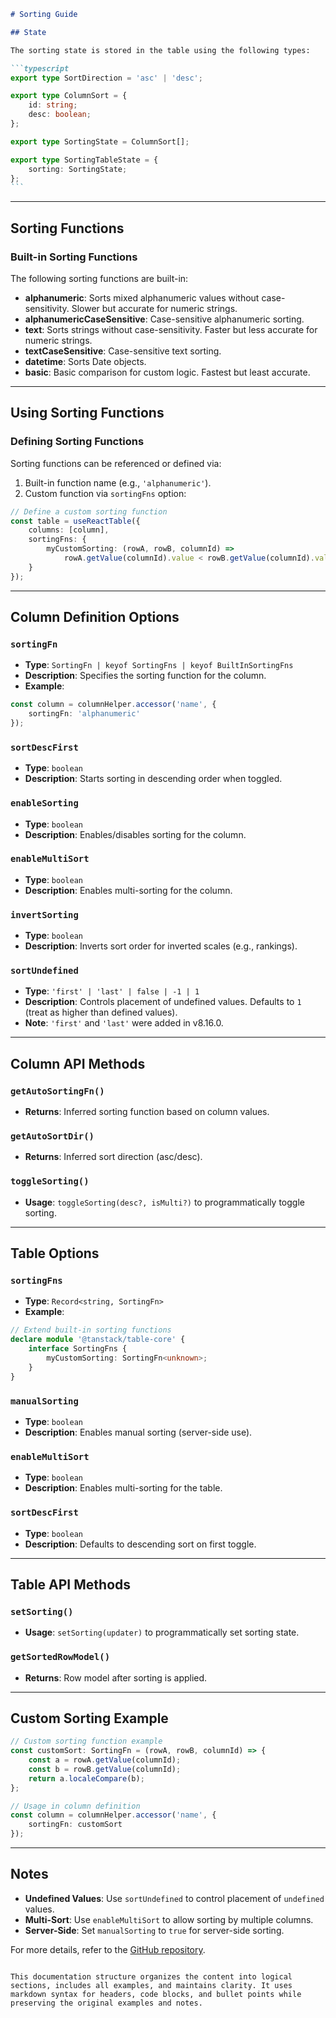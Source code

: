 ````markdown
# Sorting Guide

## State

The sorting state is stored in the table using the following types:

```typescript
export type SortDirection = 'asc' | 'desc';

export type ColumnSort = {
	id: string;
	desc: boolean;
};

export type SortingState = ColumnSort[];

export type SortingTableState = {
	sorting: SortingState;
};
```
````

---

## Sorting Functions

### Built-in Sorting Functions

The following sorting functions are built-in:

- **alphanumeric**: Sorts mixed alphanumeric values without case-sensitivity. Slower but accurate for numeric strings.
- **alphanumericCaseSensitive**: Case-sensitive alphanumeric sorting.
- **text**: Sorts strings without case-sensitivity. Faster but less accurate for numeric strings.
- **textCaseSensitive**: Case-sensitive text sorting.
- **datetime**: Sorts Date objects.
- **basic**: Basic comparison for custom logic. Fastest but least accurate.

---

## Using Sorting Functions

### Defining Sorting Functions

Sorting functions can be referenced or defined via:

1. Built-in function name (e.g., `'alphanumeric'`).
2. Custom function via `sortingFns` option:

```typescript
// Define a custom sorting function
const table = useReactTable({
	columns: [column],
	sortingFns: {
		myCustomSorting: (rowA, rowB, columnId) =>
			rowA.getValue(columnId).value < rowB.getValue(columnId).value ? 1 : -1
	}
});
```

---

## Column Definition Options

### `sortingFn`

- **Type**: `SortingFn | keyof SortingFns | keyof BuiltInSortingFns`
- **Description**: Specifies the sorting function for the column.
- **Example**:

```typescript
const column = columnHelper.accessor('name', {
	sortingFn: 'alphanumeric'
});
```

### `sortDescFirst`

- **Type**: `boolean`
- **Description**: Starts sorting in descending order when toggled.

### `enableSorting`

- **Type**: `boolean`
- **Description**: Enables/disables sorting for the column.

### `enableMultiSort`

- **Type**: `boolean`
- **Description**: Enables multi-sorting for the column.

### `invertSorting`

- **Type**: `boolean`
- **Description**: Inverts sort order for inverted scales (e.g., rankings).

### `sortUndefined`

- **Type**: `'first' | 'last' | false | -1 | 1`
- **Description**: Controls placement of undefined values. Defaults to `1` (treat as higher than defined values).
- **Note**: `'first'` and `'last'` were added in v8.16.0.

---

## Column API Methods

### `getAutoSortingFn()`

- **Returns**: Inferred sorting function based on column values.

### `getAutoSortDir()`

- **Returns**: Inferred sort direction (asc/desc).

### `toggleSorting()`

- **Usage**: `toggleSorting(desc?, isMulti?)` to programmatically toggle sorting.

---

## Table Options

### `sortingFns`

- **Type**: `Record<string, SortingFn>`
- **Example**:

```typescript
// Extend built-in sorting functions
declare module '@tanstack/table-core' {
	interface SortingFns {
		myCustomSorting: SortingFn<unknown>;
	}
}
```

### `manualSorting`

- **Type**: `boolean`
- **Description**: Enables manual sorting (server-side use).

### `enableMultiSort`

- **Type**: `boolean`
- **Description**: Enables multi-sorting for the table.

### `sortDescFirst`

- **Type**: `boolean`
- **Description**: Defaults to descending sort on first toggle.

---

## Table API Methods

### `setSorting()`

- **Usage**: `setSorting(updater)` to programmatically set sorting state.

### `getSortedRowModel()`

- **Returns**: Row model after sorting is applied.

---

## Custom Sorting Example

```typescript
// Custom sorting function example
const customSort: SortingFn = (rowA, rowB, columnId) => {
	const a = rowA.getValue(columnId);
	const b = rowB.getValue(columnId);
	return a.localeCompare(b);
};

// Usage in column definition
const column = columnHelper.accessor('name', {
	sortingFn: customSort
});
```

---

## Notes

- **Undefined Values**: Use `sortUndefined` to control placement of `undefined` values.
- **Multi-Sort**: Use `enableMultiSort` to allow sorting by multiple columns.
- **Server-Side**: Set `manualSorting` to `true` for server-side sorting.

For more details, refer to the [GitHub repository](https://github.com/TanStack/table).

```

This documentation structure organizes the content into logical sections, includes all examples, and maintains clarity. It uses markdown syntax for headers, code blocks, and bullet points while preserving the original examples and notes.
```
